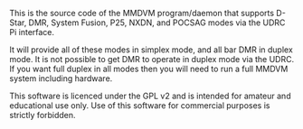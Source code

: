 This is the source code of the MMDVM program/daemon that supports D-Star, DMR, System Fusion, P25, NXDN, and POCSAG modes via the UDRC Pi interface.

It will provide all of these modes in simplex mode, and all bar DMR in duplex mode. It is not possible to get DMR to operate in duplex mode via the UDRC. If you want full duplex in all modes then you will need to run a full MMDVM system including hardware.

This software is licenced under the GPL v2 and is intended for amateur and educational use only. Use of this software for commercial purposes is strictly forbidden.
